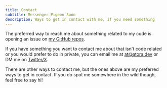 ```yaml
---
title: Contact
subtitle: Messenger Pigeon Soon
description: Ways to get in contact with me, if you need something
---
```


The preferred way to reach me about something related to my code is opening an issue on [my GitHub repos](https://github.com/AtoraSuunva).

If you have something you want to contact me about that isn't code related or you would prefer to do in private, you can email me at <at@atora.dev> or DM me on [Twitter/X](https://twitter.com/AtoraSuunva).

There are other ways to contact me, but the ones above are my preferred ways to get in contact. If you do spot me somewhere in the wild though, feel free to say hi!
